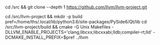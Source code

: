 cd /src && git  clone --depth 1  https://github.com/llvm/llvm-project.git



cd /src/llvm-project && mkdir -p build 
pref=/home/ths/.local/lib/python3.6/site-packages/PySide6/Qt/lib
cd /src/llvm-project/build && cmake -G Unix Makefiles -DLLVM_ENABLE_PROJECTS='clang;libcxx;libcxxabi;lldb;compiler-rt;lld' -DCMAKE_INSTALL_PREFIX=$pref ../llvm
